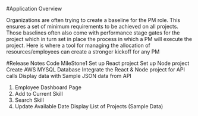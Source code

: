 #Application Overview

Organizations are often trying to create a baseline for the PM role. This ensures a set of minimum requirements to be achieved on all projects. Those baselines often also come with performance stage gates for the project which in turn set in place the process in which a PM will execute the project. Here is where a tool for managing the allocation of resources/employees can create a stronger kickoff for any PM

#Release Notes Code MileStone1
   Set up React project
   Set up Node project
   Create AWS MYSQL Database
   Integrate the React & Node project for API calls
   Display data with Sample JSON data from API
1. Employee Dashboard Page
2. Add to Current Skill
3. Search Skill
4. Update Available Date
   Display List of Projects (Sample Data)